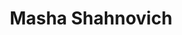 ---
title:  "Masha Shahnovich"
project_name: "shahnovich"
image: "shahnovich.jpg"
image_retina: "shahnovich@2x.jpg"
project_url: "shahnovich.com"
role: "Design, HTML/CSS, Content"
project_date: "October, 2011"
project_deliverable: "Professional website for a dentist practice company"

project_overview: "Designed and coded a simple dentist practice website where I integrated with Virb CMS and collected all the content on the provided materials."

description: "Developed a professional website for dentist practice."

project_specifics: 
 - "Design"
 - "Content Management"
 - "HTML/CSS"
 - "Integration with Virb CMS"
 
project_screenshots:
 - "shahnovich1.jpg"
 - "shahnovich2.jpg"
 - "shahnovich3.jpg"
---